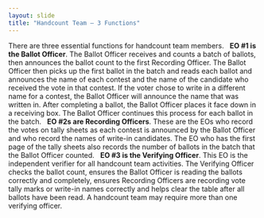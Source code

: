 ```yaml
---
layout: slide
title: "Handcount Team – 3 Functions"
---
```


There are three essential functions for handcount team members.
 
**EO #1 is the Ballot Officer**.  The Ballot Officer receives and counts a batch of ballots, then announces the ballot count to the first Recording Officer.  The Ballot Officer then picks up the first ballot in the batch and reads each ballot and announces the name of each contest and the name of the candidate who received the vote in that contest.  If the voter chose to write in a different name for a contest, the Ballot Officer will announce the name that was written in.  After completing a ballot, the Ballot Officer places it face down in a receiving box.  The Ballot Officer continues this process for each ballot in the batch.
 
**EO #2s are Recording Officers**.  These are the EOs who record the votes on tally sheets as each contest is announced by the Ballot Officer and who record the names of write-in candidates.  The EO who has the first page of the tally sheets also records the number of ballots in the batch that the Ballot Officer counted.
 
**EO #3 is the Verifying Officer**.  This EO is the independent verifier for all handcount team activities.  The Verifying Officer checks the ballot count, ensures the Ballot Officer is reading the ballots correctly and completely, ensures Recording Officers are recording vote tally marks or write-in names correctly and helps clear the table after all ballots have been read.  A handcount team may require more than one verifying officer.












